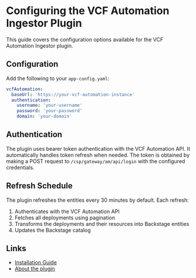 # Configuring the VCF Automation Ingestor Plugin

This guide covers the configuration options available for the VCF Automation Ingestor plugin.

## Configuration

Add the following to your `app-config.yaml`:

```yaml
vcfAutomation:
  baseUrl: 'https://your-vcf-automation-instance'
  authentication:
    username: 'your-username'
    password: 'your-password'
    domain: 'your-domain'
```

## Authentication

The plugin uses bearer token authentication with the VCF Automation API. It automatically handles token refresh when needed. The token is obtained by making a POST request to `/csp/gateway/am/api/login` with the configured credentials.

## Refresh Schedule

The plugin refreshes the entities every 30 minutes by default. Each refresh:  
1. Authenticates with the VCF Automation API  
2. Fetches all deployments using pagination  
3. Transforms the deployments and their resources into Backstage entities  
4. Updates the Backstage catalog  

## Links

- [Installation Guide](install.md)
- [About the plugin](about.md)
